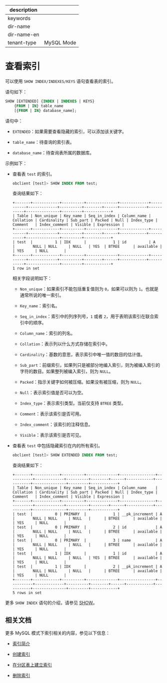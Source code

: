 |description||
|---|---|
|keywords||
|dir-name||
|dir-name-en||
|tenant-type|MySQL Mode|

# 查看索引

可以使用 `SHOW INDEX/INDEXES/KEYS` 语句查看表的索引。

语句如下：

```sql
SHOW [EXTENDED] {INDEX | INDEXES | KEYS}
    {FROM | IN} table_name
    [{FROM | IN} database_name];
```

语句中：

* `EXTENDED`：如果需要查看隐藏的索引，可以添加该关键字。

* `table_name`：待查询的索引表。

* `database_name`：待查询表所属的数据库。

示例如下：

* 查看表 `test` 的索引。

  ```sql
  obclient [test]> SHOW INDEX FROM test;
  ```

  查询结果如下：

  ```shell
  +-------+------------+----------+--------------+-------------+-----------+-------------+----------+--------+------+------------+-----------+---------------+---------+------------+
  | Table | Non_unique | Key_name | Seq_in_index | Column_name | Collation | Cardinality | Sub_part | Packed | Null | Index_type | Comment   | Index_comment | Visible | Expression |
  +-------+------------+----------+--------------+-------------+-----------+-------------+----------+--------+------+------------+-----------+---------------+---------+------------+
  | test  |          1 | IDX      |            1 | id          | A         |        NULL | NULL     | NULL   | YES  | BTREE      | available |               | YES     | NULL       |
  +-------+------------+----------+--------------+-------------+-----------+-------------+----------+--------+------+------------+-----------+---------------+---------+------------+
  1 row in set
  ```

  相关字段说明如下：

  * `Non_unique`：如果索引不能包括重复值则为 `0`，如果可以则为 `1`。也就是通常所说的唯一索引。

  * `Key_name`：索引名。

  * `Seq_in_index`：索引中的列序列号，`1` 或者 `2`，用于表明该索引在联合索引中的顺序。

  * `Column_name`：索引的列名。

  * `Collation`：表示列以什么方式存储在索引中。

  * `Cardinality`：基数的意思，表示索引中唯一值的数目的估计值。

  * `Sub_part`：前缀索引，如果列只是被部分地编入索引，则为被编入索引的字符的数目。如果整列被编入索引，则为 `NULL`。

  * `Packed`：指示关键字如何被压缩。如果没有被压缩，则为 `NULL`。

  * `Null`：表示索引值是否可以为空。

  * `Index_type`：表示索引类型。当前仅支持 `BTREE` 类型。

  * `Comment`：表示该索引是否可用。

  * `Index_comment`：该索引的注释信息。

  * `Visible`：表示该索引是否可见。

* 查看表 `test` 中包括隐藏索引在内的所有索引。

  ```sql
  obclient [test]> SHOW EXTENDED INDEX FROM test;
  ```

  查询结果如下：

  ```shell
  +-------+------------+----------+--------------+----------------+-----------+-------------+----------+--------+------+------------+-----------+---------------+---------+------------+
  | Table | Non_unique | Key_name | Seq_in_index | Column_name    | Collation | Cardinality | Sub_part | Packed | Null | Index_type | Comment   | Index_comment | Visible | Expression |
  +-------+------------+----------+--------------+----------------+-----------+-------------+----------+--------+------+------------+-----------+---------------+---------+------------+
  | test  |          0 | PRIMARY  |            1 | __pk_increment | A         |        NULL | NULL     | NULL   |      | BTREE      | available |               | YES     | NULL       |
  | test  |          0 | PRIMARY  |            2 | id             | A         |        NULL | NULL     | NULL   |      | BTREE      | available |               | YES     | NULL       |
  | test  |          0 | PRIMARY  |            3 | name           | A         |        NULL | NULL     | NULL   |      | BTREE      | available |               | YES     | NULL       |
  | test  |          1 | IDX      |            1 | id             | A         |        NULL | NULL     | NULL   | YES  | BTREE      | available |               | YES     | NULL       |
  | test  |          1 | IDX      |            2 | __pk_increment | A         |        NULL | NULL     | NULL   |      | BTREE      | available |               | YES     | NULL       |
  +-------+------------+----------+--------------+----------------+-----------+-------------+----------+--------+------+------------+-----------+---------------+---------+------------+
  5 rows in set
  ```

更多 `SHOW INDEX` 语句的介绍，请参见 [SHOW](../../../500.sql-reference/100.sql-syntax/200.common-tenant-of-mysql-mode/600.sql-statement-of-mysql-mode/8700.show-of-mysql-mode.md)。

## 相关文档

更多 MySQL 模式下索引相关的内容，参见以下信息：

* [索引简介](../../../100.oceanbase-database-concepts/400.database-objects/200.database-objects-of-mysql-mode/300.index-of-oracle-mode/100.index-overview-of-mysql-mode.md)

* [创建索引](../500.manage-indexes-of-mysql-mode/100.about-indexes-of-mysql-mode.md)

* [在分区表上建立索引](../300.manage-partitions-of-mysql-mode/900.create-partition-table-index-of-mysql-mode/200.local-index-of-mysql-mode.md)

* [删除索引](../500.manage-indexes-of-mysql-mode/400.delete-an-index-of-mysql-mode.md)
